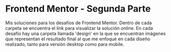 # Frontend Mentor - Segunda Parte
Mis soluciones para los desafíos de Frontend Mentor. Dentro de cada carpeta se encuentra el link para visualizar la solución online.
En cada desafío hay una carpeta llamada 'design' en la que se encuentran imágenes que representan el resultado final al que me enfoqué en cada diseño realizado, tanto para versión desktop como para mobile.
